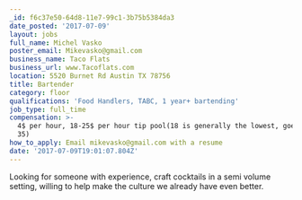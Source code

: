 ```yaml
---
_id: f6c37e50-64d8-11e7-99c1-3b75b5384da3
date_posted: '2017-07-09'
layout: jobs
full_name: Michel Vasko
poster_email: Mikevasko@gmail.com
business_name: Taco Flats
business_url: www.Tacoflats.com
location: 5520 Burnet Rd Austin TX 78756
title: Bartender
category: floor
qualifications: 'Food Handlers, TABC, 1 year+ bartending'
job_type: full_time
compensation: >-
  4$ per hour, 18-25$ per hour tip pool(18 is generally the lowest, goes up to
  35)
how_to_apply: Email mikevasko@gmail.com with a resume
date: '2017-07-09T19:01:07.804Z'
---
```

Looking for someone with experience, craft cocktails in a semi volume setting, willing to help make the culture we already have even better.
